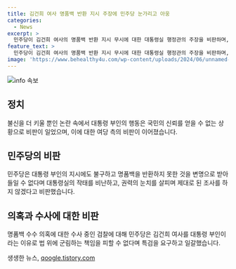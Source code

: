 ```yaml
---
title: 김건희 여사 명품백 반환 지시 주장에 민주당 눈가리고 아웅
categories:
  - News
excerpt: >
  민주당이 김건희 여사의 명품백 반환 지시 무시에 대한 대통령실 행정관의 주장을 비판하며, 국민의 불신만 키울 뿐이라고 지적했다. 또한, 검찰을 향해 권력의 눈치를 살피며 제대로 된 조사를 하지 않겠다는 의도를 비판하고, 김 여사에 대한 책임을 특검을 통해 지워야 한다고 주장했다.
feature_text: >
  민주당이 김건희 여사의 명품백 반환 지시 무시에 대한 대통령실 행정관의 주장을 비판하며, 국민의 불신만 키울 뿐이라고 지적했다. 또한, 검찰을 향해 권력의 눈치를 살피며 제대로 된 조사를 하지 않겠다는 의도를 비판하고, 김 여사에 대한 책임을 특검을 통해 지워야 한다고 주장했다.
image: 'https://www.behealthy4u.com/wp-content/uploads/2024/06/unnamed-file.png'
---
```


<p><img src="https://www.behealthy4u.com/wp-content/uploads/2024/06/unnamed-file.png" alt="info 속보" /></p>

<h2 data-ke-size="size26">정치</h2>

<p data-ke-size="size16">불신을 더 키울 뿐인 논란 속에서 대통령 부인의 행동은 국민의 신뢰를 얻을 수 없는 상황으로 비판이 일었으며, 이에 대한 여당 측의 비판이 이어졌습니다.</p>

<h2 data-ke-size="size26">민주당의 비판</h2>

<p data-ke-size="size16">민주당은 대통령 부인의 지시에도 불구하고 명품백을 반환하지 못한 것을 변명으로 받아들일 수 없다며 대통령실의 작태를 비난하고, 권력의 눈치를 살피며 제대로 된 조사를 하지 않겠다고 비판했습니다.</p>

<h2 data-ke-size="size26">의혹과 수사에 대한 비판</h2>

<p data-ke-size="size16">명품백 수수 의혹에 대한 수사 중인 검찰에 대해 민주당은 김건희 여사를 대통령 부인이라는 이유로 법 위에 군림하는 책임을 피할 수 없다며 특검을 요구하고 일갈했습니다.</p>
생생한 뉴스, <a href="https://qoogle.tistory.com" rel="dofollow">qoogle.tistory.com</a>


